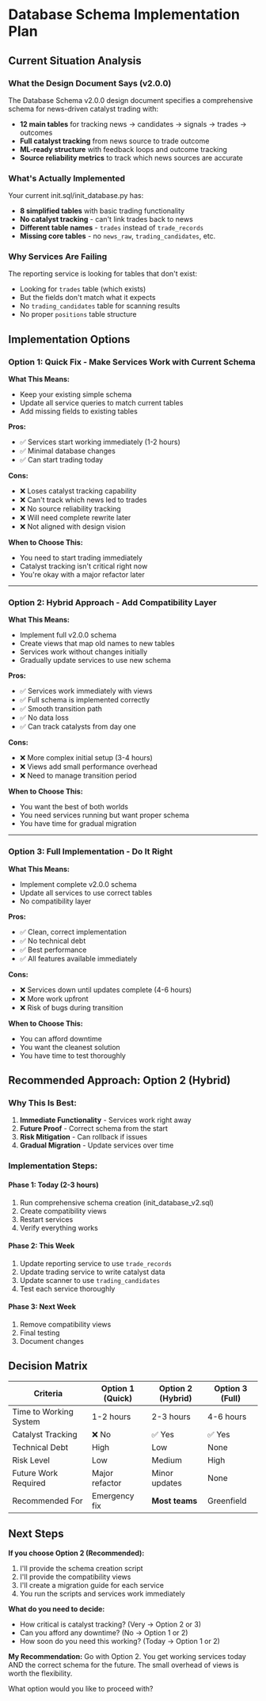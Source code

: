 # Database Schema Implementation Plan

## Current Situation Analysis

### What the Design Document Says (v2.0.0)
The Database Schema v2.0.0 design document specifies a comprehensive schema for news-driven catalyst trading with:
- **12 main tables** for tracking news → candidates → signals → trades → outcomes
- **Full catalyst tracking** from news source to trade outcome
- **ML-ready structure** with feedback loops and outcome tracking
- **Source reliability metrics** to track which news sources are accurate

### What's Actually Implemented
Your current init.sql/init_database.py has:
- **8 simplified tables** with basic trading functionality
- **No catalyst tracking** - can't link trades back to news
- **Different table names** - `trades` instead of `trade_records`
- **Missing core tables** - no `news_raw`, `trading_candidates`, etc.

### Why Services Are Failing
The reporting service is looking for tables that don't exist:
- Looking for `trades` table (which exists)
- But the fields don't match what it expects
- No `trading_candidates` table for scanning results
- No proper `positions` table structure

## Implementation Options

### Option 1: Quick Fix - Make Services Work with Current Schema
**What This Means:**
- Keep your existing simple schema
- Update all service queries to match current tables
- Add missing fields to existing tables

**Pros:**
- ✅ Services start working immediately (1-2 hours)
- ✅ Minimal database changes
- ✅ Can start trading today

**Cons:**
- ❌ Loses catalyst tracking capability
- ❌ Can't track which news led to trades
- ❌ No source reliability tracking
- ❌ Will need complete rewrite later
- ❌ Not aligned with design vision

**When to Choose This:**
- You need to start trading immediately
- Catalyst tracking isn't critical right now
- You're okay with a major refactor later

---

### Option 2: Hybrid Approach - Add Compatibility Layer
**What This Means:**
- Implement full v2.0.0 schema
- Create views that map old names to new tables
- Services work without changes initially
- Gradually update services to use new schema

**Pros:**
- ✅ Services work immediately with views
- ✅ Full schema is implemented correctly
- ✅ Smooth transition path
- ✅ No data loss
- ✅ Can track catalysts from day one

**Cons:**
- ❌ More complex initial setup (3-4 hours)
- ❌ Views add small performance overhead
- ❌ Need to manage transition period

**When to Choose This:**
- You want the best of both worlds
- You need services running but want proper schema
- You have time for gradual migration

---

### Option 3: Full Implementation - Do It Right
**What This Means:**
- Implement complete v2.0.0 schema
- Update all services to use correct tables
- No compatibility layer

**Pros:**
- ✅ Clean, correct implementation
- ✅ No technical debt
- ✅ Best performance
- ✅ All features available immediately

**Cons:**
- ❌ Services down until updates complete (4-6 hours)
- ❌ More work upfront
- ❌ Risk of bugs during transition

**When to Choose This:**
- You can afford downtime
- You want the cleanest solution
- You have time to test thoroughly

## Recommended Approach: Option 2 (Hybrid)

### Why This Is Best:
1. **Immediate Functionality** - Services work right away
2. **Future Proof** - Correct schema from the start
3. **Risk Mitigation** - Can rollback if issues
4. **Gradual Migration** - Update services over time

### Implementation Steps:

#### Phase 1: Today (2-3 hours)
1. Run comprehensive schema creation (init_database_v2.sql)
2. Create compatibility views
3. Restart services
4. Verify everything works

#### Phase 2: This Week
1. Update reporting service to use `trade_records`
2. Update trading service to write catalyst data
3. Update scanner to use `trading_candidates`
4. Test each service thoroughly

#### Phase 3: Next Week
1. Remove compatibility views
2. Final testing
3. Document changes

## Decision Matrix

| Criteria | Option 1 (Quick) | Option 2 (Hybrid) | Option 3 (Full) |
|----------|------------------|-------------------|-----------------|
| Time to Working System | 1-2 hours | 2-3 hours | 4-6 hours |
| Catalyst Tracking | ❌ No | ✅ Yes | ✅ Yes |
| Technical Debt | High | Low | None |
| Risk Level | Low | Medium | High |
| Future Work Required | Major refactor | Minor updates | None |
| Recommended For | Emergency fix | **Most teams** | Greenfield |

## Next Steps

**If you choose Option 2 (Recommended):**
1. I'll provide the schema creation script
2. I'll provide the compatibility views
3. I'll create a migration guide for each service
4. You run the scripts and services work immediately

**What do you need to decide:**
- How critical is catalyst tracking? (Very → Option 2 or 3)
- Can you afford any downtime? (No → Option 1 or 2)
- How soon do you need this working? (Today → Option 1 or 2)

**My Recommendation:** Go with Option 2. You get working services today AND the correct schema for the future. The small overhead of views is worth the flexibility.

What option would you like to proceed with?